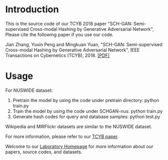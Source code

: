 # Introduction
This is the source code of our TCYB 2018 paper "SCH-GAN: Semi-supervised Cross-modal Hashing by Generative Adversarial Network", Please cite the following paper if you use our code.

Jian Zhang, Yuxin Peng and Mingkuan Yuan, "SCH-GAN: Semi-supervised Cross-modal Hashing by Generative Adversarial Network", IEEE Transactions on Cybernetics (TCYB), 2018. [[PDF]](http://59.108.48.34/tiki/download_paper.php?fileId=201810)


# Usage
For NUSWIDE dataset:

1. Pretrain the model by using the code under pretrain directory: python train.py
2. Train the model by using the code under SCHGAN-nus: python train.py
3. Generate hash codes for query and database samples: python test.py

Wikipedia and MIRFlickr datasets are similar to the NUSWIDE dataset.

For more information, please refer to our [TCYB paper](http://59.108.48.34/tiki/download_paper.php?fileId=201810).

Welcome to our [Laboratory Homepage](http://www.icst.pku.edu.cn/mipl) for more information about our papers, source codes, and datasets.
